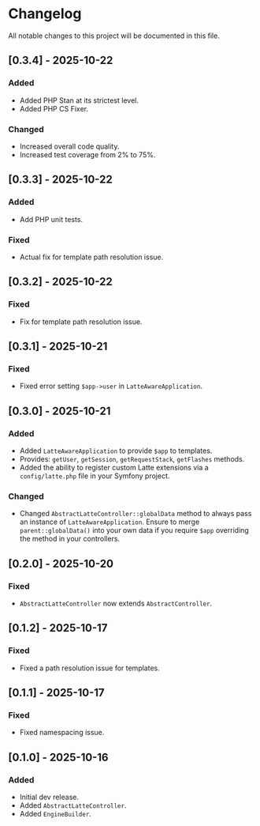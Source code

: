 # Changelog

All notable changes to this project will be documented in this file.

## [0.3.4] - 2025-10-22
### Added
- Added PHP Stan at its strictest level.
- Added PHP CS Fixer.

### Changed
- Increased overall code quality.
- Increased test coverage from 2% to 75%.

## [0.3.3] - 2025-10-22
### Added
- Add PHP unit tests.

### Fixed
- Actual fix for template path resolution issue.

## [0.3.2] - 2025-10-22
### Fixed
- Fix for template path resolution issue.

## [0.3.1] - 2025-10-21
### Fixed
- Fixed error setting `$app->user` in `LatteAwareApplication`.

## [0.3.0] - 2025-10-21
### Added
- Added `LatteAwareApplication` to provide `$app` to templates.
- Provides: `getUser`, `getSession`, `getRequestStack`, `getFlashes` methods.
- Added the ability to register custom Latte extensions via a `config/latte.php` file in your Symfony project.

### Changed
- Changed `AbstractLatteController::globalData` method to always pass an instance of `LatteAwareApplication`. Ensure to
  merge `parent::globalData()` into your own data if you require `$app` overriding the method in your controllers.

## [0.2.0] - 2025-10-20
### Fixed
- `AbstractLatteController` now extends `AbstractController`.

## [0.1.2] - 2025-10-17
### Fixed
- Fixed a path resolution issue for templates.

## [0.1.1] - 2025-10-17
### Fixed
- Fixed namespacing issue.

## [0.1.0] - 2025-10-16
### Added
- Initial dev release.
- Added `AbstractLatteController`.
- Added `EngineBuilder`.